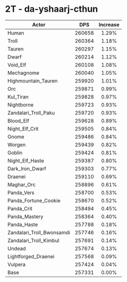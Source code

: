 # 2T - da-yshaarj-cthun
| Actor | DPS | Increase |
|---|:---:|:---:|
|Human|260658|1.29%|
|Troll|260364|1.18%|
|Tauren|260297|1.15%|
|Dwarf|260214|1.12%|
|Void_Elf|260108|1.08%|
|Mechagnome|260040|1.05%|
|Highmountain_Tauren|259920|1.01%|
|Orc|259871|0.99%|
|Kul_Tiran|259828|0.97%|
|Nightborne|259723|0.93%|
|Zandalari_Troll_Paku|259720|0.93%|
|Blood_Elf|259628|0.89%|
|Night_Elf_Crit|259505|0.84%|
|Gnome|259486|0.84%|
|Worgen|259439|0.82%|
|Goblin|259424|0.81%|
|Night_Elf_Haste|259387|0.80%|
|Dark_Iron_Dwarf|259303|0.77%|
|Draenei|259110|0.69%|
|Maghar_Orc|258896|0.61%|
|Panda_Vers|258700|0.53%|
|Panda_Fortune_Cookie|258670|0.52%|
|Panda_Crit|258494|0.45%|
|Panda_Mastery|258364|0.40%|
|Panda_Haste|257788|0.18%|
|Zandalari_Troll_Bwonsamdi|257746|0.16%|
|Zandalari_Troll_Kimbul|257691|0.14%|
|Undead|257674|0.13%|
|Lightforged_Draenei|257568|0.09%|
|Vulpera|257424|0.04%|
|Base|257331|0.00%|
